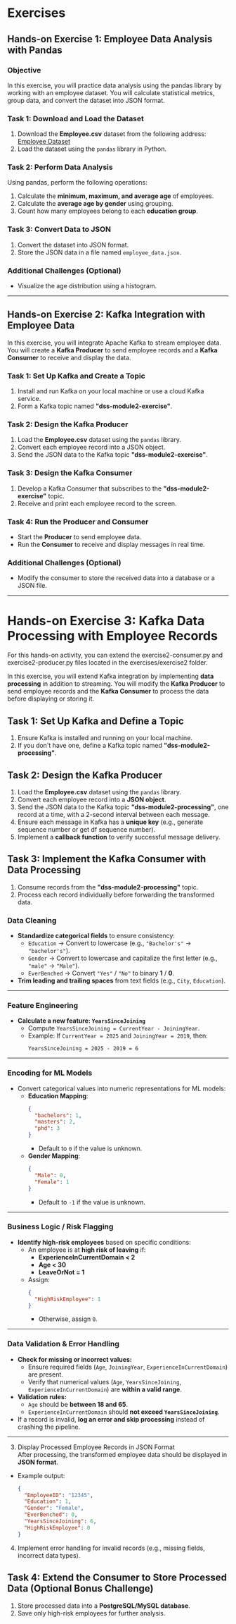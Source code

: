# Exercises
## **Hands-on Exercise 1: Employee Data Analysis with Pandas**

### **Objective**
In this exercise, you will practice data analysis using the pandas library by working with an employee dataset. You will calculate statistical metrics, group data, and convert the dataset into JSON format.

### **Task 1: Download and Load the Dataset**
1. Download the **Employee.csv** dataset from the following address:  
   [Employee Dataset](https://www.kaggle.com/datasets/tawfikelmetwally/employee-dataset)
2. Load the dataset using the `pandas` library in Python.

### **Task 2: Perform Data Analysis**
Using pandas, perform the following operations:
1. Calculate the **minimum, maximum, and average age** of employees.
2. Calculate the **average age by gender** using grouping.
3. Count how many employees belong to each **education group**.

### **Task 3: Convert Data to JSON**
1. Convert the dataset into JSON format.
2. Store the JSON data in a file named `employee_data.json`.

### **Additional Challenges (Optional)**
- Visualize the age distribution using a histogram.

---

## **Hands-on Exercise 2: Kafka Integration with Employee Data**

In this exercise, you will integrate Apache Kafka to stream employee data. You will create a **Kafka Producer** to send employee records and a **Kafka Consumer** to receive and display the data.  


### **Task 1: Set Up Kafka and Create a Topic**  
1. Install and run Kafka on your local machine or use a cloud Kafka service.  
2. Form a Kafka topic named **"dss-module2-exercise"**.  


### **Task 2: Design the Kafka Producer**  
1. Load the **Employee.csv** dataset using the `pandas` library.  
2. Convert each employee record into a JSON object.  
3. Send the JSON data to the Kafka topic **"dss-module2-exercise"**.  


### **Task 3: Design the Kafka Consumer**  
1. Develop a Kafka Consumer that subscribes to the **"dss-module2-exercise"** topic.  
2. Receive and print each employee record to the screen.  


### **Task 4: Run the Producer and Consumer**  
- Start the **Producer** to send employee data.  
- Run the **Consumer** to receive and display messages in real time.  


### **Additional Challenges (Optional)**  
- Modify the consumer to store the received data into a database or a JSON file.  



---


# **Hands-on Exercise 3: Kafka Data Processing with Employee Records**  

For this hands-on activity, you can extend the exercise2-consumer.py and exercise2-producer.py files located in the exercises/exercise2 folder.

In this exercise, you will extend Kafka integration by implementing **data processing** in addition to streaming. 
You will modify the **Kafka Producer** to send employee records 
and the **Kafka Consumer** to process the data before displaying or storing it.  


## **Task 1: Set Up Kafka and Define a Topic**  
1. Ensure Kafka is installed and running on your local machine.  
2. If you don't have one, define a Kafka topic named **"dss-module2-processing"**.  


## **Task 2: Design the Kafka Producer**  
1. Load the **Employee.csv** dataset using the `pandas` library.  
2. Convert each employee record into a **JSON object**.  
3. Send the JSON data to the Kafka topic **"dss-module2-processing"**, one record at a time, with a 2-second interval between each message.
4. Ensure each message in Kafka has a **unique key** (e.g., generate sequence number or get df sequence number).  
5. Implement a **callback function** to verify successful message delivery.  


## **Task 3: Implement the Kafka Consumer with Data Processing**  
1. Consume records from the **"dss-module2-processing"** topic. 
2. Process each record individually before forwarding the transformed data. 


### Data Cleaning  
- **Standardize categorical fields** to ensure consistency:  
  - `Education` → Convert to lowercase (e.g., `"Bachelor's"` → `"bachelor's"`).  
  - `Gender` → Convert to lowercase and capitalize the first letter (e.g., `"male"` → `"Male"`).  
  - `EverBenched` → Convert `"Yes"` / `"No"` to binary **1** / **0**.  
- **Trim leading and trailing spaces** from text fields (e.g., `City`, `Education`).  

---

### Feature Engineering  
- **Calculate a new feature: `YearsSinceJoining`**  
  - Compute `YearsSinceJoining = CurrentYear - JoiningYear`.  
  - Example: If `CurrentYear = 2025` and `JoiningYear = 2019`, then:  
    ```
    YearsSinceJoining = 2025 - 2019 = 6
    ```

---

### Encoding for ML Models  
- Convert categorical values into numeric representations for ML models:  
  - **Education Mapping**:  
    ```json
    {
      "bachelors": 1,
      "masters": 2,
      "phd": 3
    }
    ```
    - Default to `0` if the value is unknown.  
  - **Gender Mapping**:  
    ```json
    {
      "Male": 0,
      "Female": 1
    }
    ```
    - Default to `-1` if the value is unknown.  

---

### Business Logic / Risk Flagging  
- **Identify high-risk employees** based on specific conditions:  
  - An employee is at **high risk of leaving** if:  
    - **ExperienceInCurrentDomain < 2**  
    - **Age < 30**  
    - **LeaveOrNot = 1**  
  - Assign:  
    ```json
    {
      "HighRiskEmployee": 1
    }
    ```
    - Otherwise, assign `0`.  

---

### Data Validation & Error Handling  
- **Check for missing or incorrect values:**  
  - Ensure required fields (`Age`, `JoiningYear`, `ExperienceInCurrentDomain`) are present.  
  - Verify that numerical values (`Age`, `YearsSinceJoining`, `ExperienceInCurrentDomain`) are **within a valid range**.  
- **Validation rules:**  
  - `Age` should be **between 18 and 65**.  
  - `ExperienceInCurrentDomain` should **not exceed `YearsSinceJoining`**.  
- If a record is invalid, **log an error and skip processing** instead of crashing the pipeline.  

---

3. Display Processed Employee Records in JSON Format  
After processing, the transformed employee data should be displayed in **JSON format**.  

  - Example output:  
    ```json
    {
      "EmployeeID": "12345",
      "Education": 1,
      "Gender": "Female",
      "EverBenched": 0,
      "YearsSinceJoining": 6,
      "HighRiskEmployee": 0
    }
    ```  

4. Implement error handling for invalid records (e.g., missing fields, incorrect data types).  


## **Task 4: Extend the Consumer to Store Processed Data (Optional Bonus Challenge)**  
1. Store processed data into a **PostgreSQL/MySQL database**.  
2. Save only high-risk employees for further analysis.

